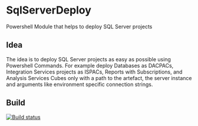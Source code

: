 # SqlServerDeploy
Powershell Module that helps to deploy SQL Server projects

## Idea

The idea is to deploy SQL Server projects as easy as possible using Powershell Commands.
For example deploy Databases as DACPACs, Integration Services projects as ISPACs, Reports with Subscriptions, and Analysis Services Cubes only with a path to the artefact, the server instance and arguments like environment specific connection strings.

## Build

[![Build status](https://ci.appveyor.com/api/projects/status/pydj55t7h97sxw9b?svg=true)](https://ci.appveyor.com/project/abbgrade/sqlserverdeploy)
